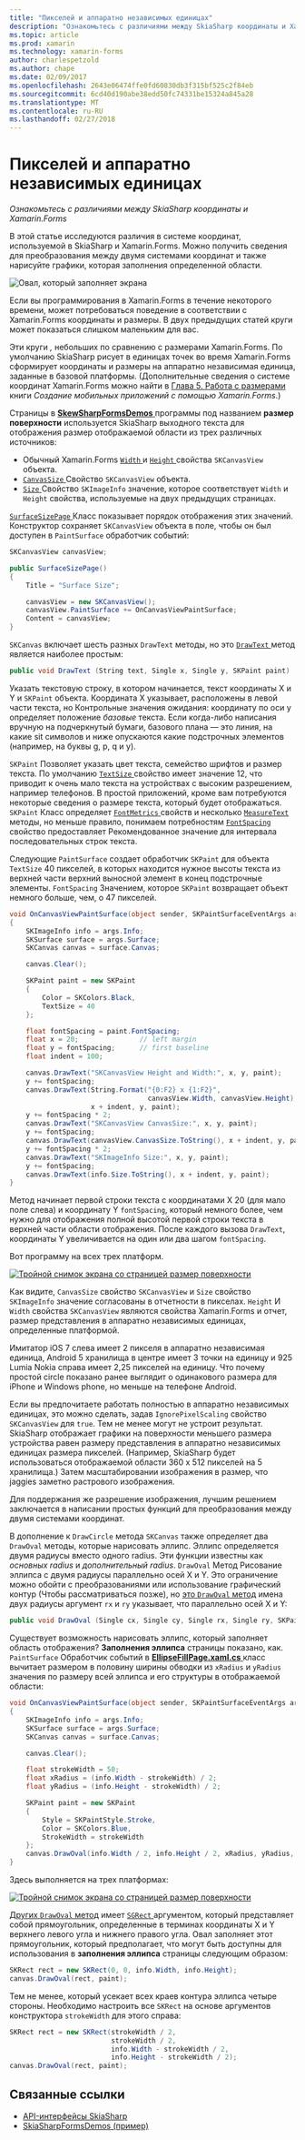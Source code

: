 ```yaml
---
title: "Пикселей и аппаратно независимых единицах"
description: "Ознакомьтесь с различиями между SkiaSharp координаты и Xamarin.Forms"
ms.topic: article
ms.prod: xamarin
ms.technology: xamarin-forms
author: charlespetzold
ms.author: chape
ms.date: 02/09/2017
ms.openlocfilehash: 2643e06474ffe0fd60830db3f315bf525c2f84eb
ms.sourcegitcommit: 6cd40d190abe38edd50fc74331be15324a845a28
ms.translationtype: MT
ms.contentlocale: ru-RU
ms.lasthandoff: 02/27/2018
---
```

# <a name="pixels-and-device-independent-units"></a>Пикселей и аппаратно независимых единицах

_Ознакомьтесь с различиями между SkiaSharp координаты и Xamarin.Forms_

В этой статье исследуются различия в системе координат, используемой в SkiaSharp и Xamarin.Forms. Можно получить сведения для преобразования между двумя системами координат и также нарисуйте графики, которая заполнения определенной области.

![](pixels-images/screenfillexample.png "Овал, который заполняет экрана")

Если вы программирования в Xamarin.Forms в течение некоторого времени, может потребоваться поведение в соответствии с Xamarin.Forms координаты и размеры. В двух предыдущих статей круги может показаться слишком маленьким для вас.

Эти круги *,* небольших по сравнению с размерами Xamarin.Forms. По умолчанию SkiaSharp рисует в единицах точек во время Xamarin.Forms сформирует координаты и размеры на аппаратно независимая единица, заданные в базовой платформы. (Дополнительные сведения о системе координат Xamarin.Forms можно найти в [Глава 5. Работа с размерами](~/xamarin-forms/creating-mobile-apps-xamarin-forms/summaries/chapter05.md) книги *Создание мобильных приложений с помощью Xamarin.Forms*.)

Страницы в [ **SkewSharpFormsDemos** ](https://developer.xamarin.com/samples/xamarin-forms/SkiaSharpForms/SkiaSharpFormsDemos/) программы под названием **размер поверхности** используется SkiaSharp выходного текста для отображения размер отображаемой области из трех различных источников:

- Обычный Xamarin.Forms [ `Width` ](https://developer.xamarin.com/api/property/Xamarin.Forms.VisualElement.Width/) и [ `Height` ](https://developer.xamarin.com/api/property/Xamarin.Forms.VisualElement.Height/) свойства `SKCanvasView` объекта.
- [ `CanvasSize` ](https://developer.xamarin.com/api/property/SkiaSharp.Views.Forms.SKCanvasView.CanvasSize/) Свойство `SKCanvasView` объекта.
- [ `Size` ](https://developer.xamarin.com/api/property/SkiaSharp.SKImageInfo.Size/) Свойство `SKImageInfo` значение, которое соответствует `Width` и `Height` свойства, используемые на двух предыдущих страницах.

[ `SurfaceSizePage` ](https://github.com/xamarin/xamarin-forms-samples/blob/master/SkiaSharpForms/SkiaSharpFormsDemos/SkiaSharpFormsDemos/SkiaSharpFormsDemos/Basics/SurfaceSizePage.cs) Класс показывает порядок отображения этих значений. Конструктор сохраняет `SKCanvasView` объекта в поле, чтобы он был доступен в `PaintSurface` обработчик событий:

```csharp
SKCanvasView canvasView;

public SurfaceSizePage()
{
    Title = "Surface Size";

    canvasView = new SKCanvasView();
    canvasView.PaintSurface += OnCanvasViewPaintSurface;
    Content = canvasView;
}
```

`SKCanvas` включает шесть разных `DrawText` методы, но это [ `DrawText` ](https://developer.xamarin.com/api/member/SkiaSharp.SKCanvas.DrawText/p/System.String/System.Single/System.Single/SkiaSharp.SKPaint/) метод является наиболее простым:

```csharp
public void DrawText (String text, Single x, Single y, SKPaint paint)
```

Указать текстовую строку, в котором начинается, текст координаты X и Y и `SKPaint` объекта. Координата X указывает, расположены в левой части текста, но Контрольные значения ожидания: координату по оси y определяет положение *базовые* текста. Если когда-либо написания вручную на подчеркнутый бумаги, базового плана — это линия, на какие sit символов и ниже опускаются какие подстрочных элементов (например, на буквы g, p, q и y).

`SKPaint` Позволяет указать цвет текста, семейство шрифтов и размер текста. По умолчанию [ `TextSize` ](https://developer.xamarin.com/api/property/SkiaSharp.SKPaint.TextSize/) свойство имеет значение 12, что приводит к очень мало текста на устройствах с высоким разрешением, например телефонов. В простой приложений, кроме вам потребуются некоторые сведения о размере текста, который будет отображаться. `SKPaint` Класс определяет [ `FontMetrics` ](https://developer.xamarin.com/api/property/SkiaSharp.SKPaint.FontMetrics/) свойств и несколько [ `MeasureText` ](https://developer.xamarin.com/api/member/SkiaSharp.SKPaint.MeasureText/p/System.String/) методы, но меньше правило, понимаем потребностям [ `FontSpacing` ](https://developer.xamarin.com/api/property/SkiaSharp.SKPaint.FontSpacing/) свойство предоставляет Рекомендованное значение для интервала последовательных строк текста.

Следующие `PaintSurface` создает обработчик `SKPaint` для объекта `TextSize` 40 пикселей, в которых находится нужное высоты текста из верхней части верхний выносной элемент в конец подстрочные элементы. `FontSpacing` Значением, которое `SKPaint` возвращает объект немного больше, чем, о 47 пикселей.

```csharp
void OnCanvasViewPaintSurface(object sender, SKPaintSurfaceEventArgs args)
{
    SKImageInfo info = args.Info;
    SKSurface surface = args.Surface;
    SKCanvas canvas = surface.Canvas;

    canvas.Clear();

    SKPaint paint = new SKPaint
    {
        Color = SKColors.Black,
        TextSize = 40
    };

    float fontSpacing = paint.FontSpacing;
    float x = 20;               // left margin
    float y = fontSpacing;      // first baseline
    float indent = 100;

    canvas.DrawText("SKCanvasView Height and Width:", x, y, paint);
    y += fontSpacing;
    canvas.DrawText(String.Format("{0:F2} x {1:F2}",
                                  canvasView.Width, canvasView.Height),
                    x + indent, y, paint);
    y += fontSpacing * 2;
    canvas.DrawText("SKCanvasView CanvasSize:", x, y, paint);
    y += fontSpacing;
    canvas.DrawText(canvasView.CanvasSize.ToString(), x + indent, y, paint);
    y += fontSpacing * 2;
    canvas.DrawText("SKImageInfo Size:", x, y, paint);
    y += fontSpacing;
    canvas.DrawText(info.Size.ToString(), x + indent, y, paint);
}
```

Метод начинает первой строки текста с координатами X 20 (для мало поле слева) и координату Y `fontSpacing`, который немного более, чем нужно для отображения полной высотой первой строки текста в верхней части области отображения. После каждого вызова `DrawText`, координаты Y увеличивается на один или два шагом `fontSpacing`.

Вот программу на всех трех платформ.

[![](pixels-images/surfacesize-small.png "Тройной снимок экрана со страницей размер поверхности")](pixels-images/surfacesize-large.png "тройной снимок экрана со страницей размер рабочей области")

Как видите, `CanvasSize` свойство `SKCanvasView` и `Size` свойство `SKImageInfo` значение согласованы в отчетности в пикселах. `Height` И `Width` свойства `SKCanvasView` являются свойства Xamarin.Forms и отчет, размер представления в аппаратно независимых единицах, определенные платформой.

Имитатор iOS 7 слева имеет 2 пикселя в аппаратно независимая единица, Android 5 хранилища в центре имеет 3 точки на единицу и 925 Lumia Nokia справа имеет 2,25 пикселей на единицу. Что почему простой circle показано ранее выглядит о одинакового размера для iPhone и Windows phone, но меньше на телефоне Android.

Если вы предпочитаете работать полностью в аппаратно независимых единицах, это можно сделать, задав `IgnorePixelScaling` свойство `SKCanvasView` для `true`. Тем не менее могут не устроит результат. SkiaSharp отображает графики на поверхности меньшего размера устройства равен размеру представления в аппаратно независимых единицах размера пикселей. (Например, SkiaSharp будет использоваться отображаемой области 360 x 512 пикселей на 5 хранилища.) Затем масштабировании изображения в размер, что jaggies заметно растрового изображения.

Для поддержания же разрешение изображения, лучшим решением заключается в написании простых функций для преобразования между двумя системами координат.

В дополнение к `DrawCircle` метода `SKCanvas` также определяет два `DrawOval` методы, которые нарисовать эллипс. Эллипс определяется двумя радиусы вместо одного radius. Эти функции известны как *основных radius* и *дополнительный radius*. `DrawOval` Метод Рисование эллипса с двумя радиусы параллельно осей X и Y. Это ограничение можно обойти с преобразованиями или использование графический контур (Чтобы рассматриваться позже), но [это `DrawOval` метод](https://developer.xamarin.com/api/member/SkiaSharp.SKCanvas.DrawOval/p/System.Single/System.Single/System.Single/System.Single/SkiaSharp.SKPaint/) имена двух радиусы аргумент `rx` и `ry` указывает, что параллельно осей X и Y:

```csharp
public void DrawOval (Single cx, Single cy, Single rx, Single ry, SKPaint paint)
```

Существует возможность нарисовать эллипс, который заполняет область отображения? **Заполнения эллипса** страницы показано, как. `PaintSurface` Обработчик событий в [ **EllipseFillPage.xaml.cs** ](https://github.com/xamarin/xamarin-forms-samples/blob/master/SkiaSharpForms/SkiaSharpFormsDemos/SkiaSharpFormsDemos/SkiaSharpFormsDemos/Basics/EllipseFillPage.xaml.cs) класс вычитает размером в половину ширины обводки из `xRadius` и `yRadius` значения по размеру всей эллипса и его структуры в отображаемой области:

```csharp
void OnCanvasViewPaintSurface(object sender, SKPaintSurfaceEventArgs args)
{
    SKImageInfo info = args.Info;
    SKSurface surface = args.Surface;
    SKCanvas canvas = surface.Canvas;

    canvas.Clear();

    float strokeWidth = 50;
    float xRadius = (info.Width - strokeWidth) / 2;
    float yRadius = (info.Height - strokeWidth) / 2;

    SKPaint paint = new SKPaint
    {
        Style = SKPaintStyle.Stroke,
        Color = SKColors.Blue,
        StrokeWidth = strokeWidth
    };
    canvas.DrawOval(info.Width / 2, info.Height / 2, xRadius, yRadius, paint);
}
```

Здесь выполняется на трех платформах:

[![](pixels-images/ellipsefill-small.png "Тройной снимок экрана со страницей размер поверхности")](pixels-images/ellipsefill-large.png "тройной снимок экрана со страницей размер рабочей области")

[Других `DrawOval` метод](https://developer.xamarin.com/api/member/SkiaSharp.SKCanvas.DrawOval/p/SkiaSharp.SKRect/SkiaSharp.SKPaint/) имеет [ `SGRect` ](https://developer.xamarin.com/api/type/SkiaSharp.SKRect/) аргументом, который представляет собой прямоугольник, определенные в терминах координаты X и Y верхнего левого угла и нижнего правого угла. Овал заполняет этот прямоугольник, который предполагает, что могут быть доступны для использования в **заполнения эллипса** страницы следующим образом:

```csharp
SKRect rect = new SKRect(0, 0, info.Width, info.Height);
canvas.DrawOval(rect, paint);
```

Тем не менее, который усекает всех краев контура эллипса четыре стороны. Необходимо настроить все `SKRect` на основе аргументов конструктора `strokeWidth` для этого справа:

```csharp
SKRect rect = new SKRect(strokeWidth / 2,
                         strokeWidth / 2,
                         info.Width - strokeWidth / 2,
                         info.Height - strokeWidth / 2);
canvas.DrawOval(rect, paint);
```


## <a name="related-links"></a>Связанные ссылки

- [API-интерфейсы SkiaSharp](https://developer.xamarin.com/api/root/SkiaSharp/)
- [SkiaSharpFormsDemos (пример)](https://developer.xamarin.com/samples/xamarin-forms/SkiaSharpForms/SkiaSharpFormsDemos/)
